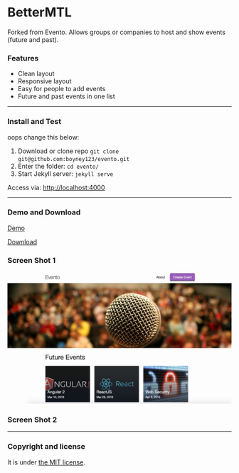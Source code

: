 # BetterMTL

Forked from Evento. Allows groups or companies to host and show events (future and past).

### Features

* Clean layout
* Responsive layout
* Easy for people to add events 
* Future and past events in one list

---

### Install and Test
oops change this below:
1. Download or clone repo `git clone git@github.com:boyney123/evento.git`
2. Enter the folder: `cd evento/`
4. Start Jekyll server: `jekyll serve`

Access via: [http://localhost:4000](http://localhost:4000)

---

### Demo and Download

[Demo](http://evento.davidboyne.co.uk)

[Download](https://github.com/boyney123/evento/archive/master.zip)

### Screen Shot 1
![Evento - free Jekyll theme](/screenshot.png)
### Screen Shot 2

---

### Copyright and license

It is under [the MIT license](/LICENSE).
